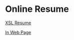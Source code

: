 # Online Resume
[XSL Resume](https://terencesperringerjr.github.io/resume/resume.xml)

[In Web Page](https://terencesperringerjr.github.io/resume/)
